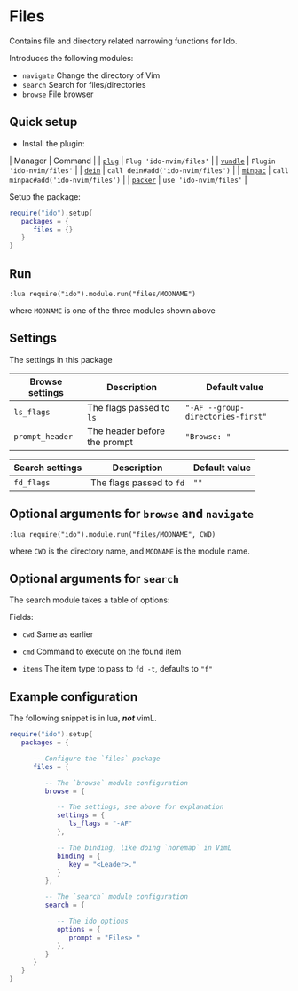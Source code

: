 # Files
Contains file and directory related narrowing functions for Ido.

Introduces the following modules:
- `navigate` Change the directory of Vim
- `search` Search for files/directories
- `browse` File browser

## Quick setup
- Install the plugin:

| Manager | Command |
| [`plug`](https://github.com/junegunn/vim-plug) | `Plug 'ido-nvim/files'` |
| [`vundle`](https://github.com/VundleVim/Vundle.vim) | `Plugin 'ido-nvim/files'` |
| [`dein`](https://github.com/Shougo/dein.vim) | `call dein#add('ido-nvim/files')` |
| [`minpac`](https://github.com/k-takata/minpac) | `call minpac#add('ido-nvim/files')` |
| [`packer`](https://github.com/wbthomason/packer.nvim) | `use 'ido-nvim/files'` |

Setup the package:

```lua
require("ido").setup{
   packages = {
      files = {}
   }
}
```

## Run
```vim
:lua require("ido").module.run("files/MODNAME")
```

where `MODNAME` is one of the three modules shown above

## Settings
The settings in this package

| Browse settings | Description | Default value |
| -------------- | ----------- | ------------- |
| `ls_flags` | The flags passed to `ls` | `"-AF --group-directories-first"` |
| `prompt_header` | The header before the prompt | `"Browse: "` |

| Search settings | Description | Default value |
| -------------- | ----------- | ------------- |
| `fd_flags` | The flags passed to `fd` | `""` |

## Optional arguments for `browse` and `navigate`
```vim
:lua require("ido").module.run("files/MODNAME", CWD)
```

where `CWD` is the directory name, and `MODNAME` is the module name.

## Optional arguments for `search`
The search module takes a table of options:

Fields:
- `cwd` Same as earlier

- `cmd` Command to execute on the found item

- `items` The item type to pass to `fd -t`, defaults to `"f"`

## Example configuration
The following snippet is in lua, ***not*** vimL.

```lua
require("ido").setup{
   packages = {

      -- Configure the `files` package
      files = {

         -- The `browse` module configuration
         browse = {

            -- The settings, see above for explanation
            settings = {
               ls_flags = "-AF"
            },

            -- The binding, like doing `noremap` in VimL
            binding = {
               key = "<Leader>."
            }
         },

         -- The `search` module configuration
         search = {

            -- The ido options
            options = {
               prompt = "Files> "
            },
         }
      }
   }
}
```
